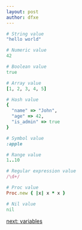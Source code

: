 ```yaml
---
layout: post
author: dfxe
---
```


```rb
# String value
"hello world"

# Numeric value
42

# Boolean value
true

# Array value
[1, 2, 3, 4, 5]

# Hash value
{
  "name" => "John",
  "age" => 42,
  "is_admin" => true
}

# Symbol value
:apple

# Range value
1..10

# Regular expression value
/\d+/

# Proc value
Proc.new { |x| x * x }

# Nil value
nil
```

[next: variables](/2022/11/07/variables.html)
